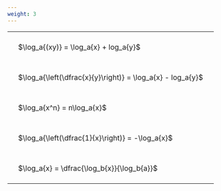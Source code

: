 ```yaml
---
weight: 3
---
```


<style type="text/css">
#T_92a03 th.col_heading {
  text-align: left;
  font-size: 1em;
}
#T_92a03 td {
  text-align: left;
  font-size: 1em;
  padding: 1.5em;
}
</style>
<table id="T_92a03">
  <thead>
  </thead>
  <tbody>
    <tr>
      <td id="T_92a03_row0_col0" class="data row0 col0" >$\log_a{(xy)} = \log_a{x} + log_a{y}$</td>
    </tr>
    <tr>
      <td id="T_92a03_row1_col0" class="data row1 col0" >$\log_a{\left(\dfrac{x}{y}\right)} = \log_a{x} - log_a{y}$</td>
    </tr>
    <tr>
      <td id="T_92a03_row2_col0" class="data row2 col0" >$\log_a{x^n} = n\log_a{x}$</td>
    </tr>
    <tr>
      <td id="T_92a03_row3_col0" class="data row3 col0" >$\log_a{\left(\dfrac{1}{x}\right)} = -\log_a{x}$</td>
    </tr>
    <tr>
      <td id="T_92a03_row4_col0" class="data row4 col0" >$\log_a{x} = \dfrac{\log_b{x}}{\log_b{a}}$</td>
    </tr>
  </tbody>
</table>
